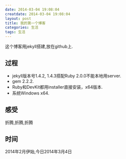 ```yaml
---
date: 2014-03-04 19:08:04
creatdate: 2014-03-04 19:08:04
layout: post
title: 我的第一个博客
categories: 生活
tags: 生活
---
```


这个博客用jekyll搭建,放在github上.

## 过程
- jekyll版本号1.4.2, 1.4.3搭配Ruby 2.0.0不能本地用server.
- gem 2.2.2.
- Ruby和DevKit都用installer直接安装，x64版本.
- 系统Windows x64.

## 感受
折腾,折腾,折腾

## 时间
2014年2月伊始,今日2014年3月4日

